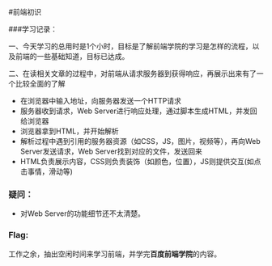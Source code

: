 #前端初识

###学习记录：

一、今天学习的总用时是1个小时，目标是了解前端学院的学习是怎样的流程，以及前端的一些基础知道，目标已达成。

二、在读相关文章的过程中，对前端从请求服务器到获得响应，再展示出来有了一个比较全面的了解

- 在浏览器中输入地址，向服务器发送一个HTTP请求
- 服务器收到请求，Web Server进行响应处理，通过脚本生成HTML，并发回给浏览器
- 浏览器拿到HTML，并开始解析
- 解析过程中遇到引用的服务器资源（如CSS，JS，图片，视频等），再向Web Server发送请求，Web Server找到对应的文件，发送回来
- HTML负责展示内容，CSS则负责装饰（如颜色，位置），JS则提供交互(如点击事情，滑动等)

### 疑问：

- 对Web Server的功能细节还不太清楚。

### Flag:

工作之余，抽出空闲时间来学习前端，并学完**百度前端学院**的内容。
